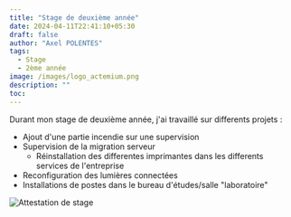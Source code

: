 ```yaml
---
title: "Stage de deuxième année"
date: 2024-04-11T22:41:10+05:30
draft: false
author: "Axel POLENTES"
tags:
  - Stage
  - 2ème année
image: /images/logo_actemium.png
description: ""
toc: 
---
```


Durant mon stage de deuxième année, j'ai travaillé sur differents projets :
  - Ajout d'une partie incendie sur une supervision
  - Supervision de la migration serveur
    - Réinstallation des differentes imprimantes dans les differents services de l'entreprise
  - Reconfiguration des lumières connectées
  - Installations de postes dans le bureau d'études/salle "laboratoire"

![Attestation de stage](/images/Stage_2024.png)
